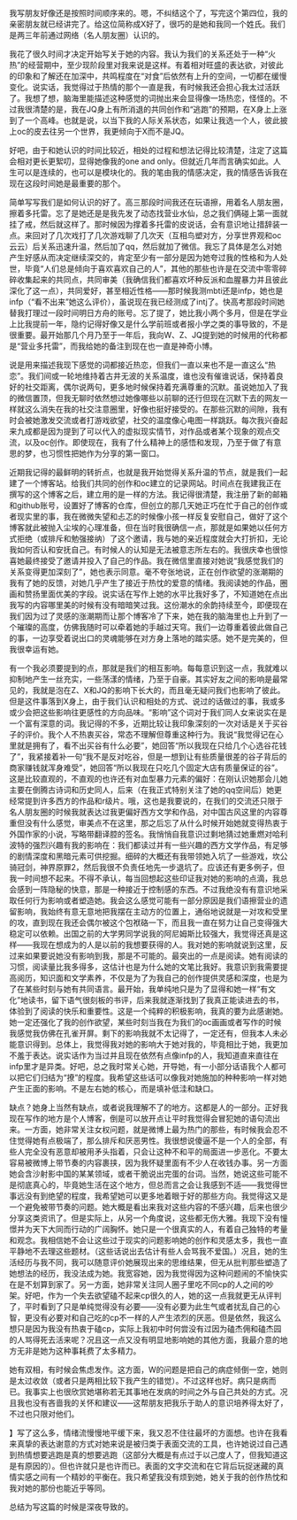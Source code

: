 我写朋友好像还是按照时间顺序来的。嗯，不纠结这个了，写完这个第四位，我的亲密朋友就已经讲完了。给这位简称成X好了，很巧的是她和我同一个姓氏。我们是两三年前通过网络（名人朋友圈）认识的。

我花了很久时间才决定开始写关于她的内容。我认为我们的关系还处于一种“火热”的经营期中，至少现阶段里对我来说是这样。有着相对旺盛的表达欲，对彼此的印象和了解还在加深中，共鸣程度在“对食”后依然有上升的空间，一切都在缓慢变化。说实话，我觉得过于热情的那个一直是我，有时候我还会担心我太过活跃了。我想了想，脑海里能描述这种感觉的词抛出来会显得像一场热恋，怪怪的。不过我很清楚的是，我在JQ身上有所消退的共同创作和“逃跑”的预期，在X身上上涨到了一个高峰。也就是说，以当下我的人际关系状态，如果让我选一个人，彼此披上oc的皮去往另一个世界，我更倾向于X而不是JQ。

好吧，由于和她认识的时间比较近，相处的过程和想法记得比较清楚，注定了这篇会相对更长更絮叨，显得她像我的one and only。但就近几年而言确实如此。人生可以是连续的，也可以是模块化的。我的笔由我的情感决定，我的情感告诉我在现在这段时间她是最重要的那个。

简单写写我们是如何认识的好了。高三那段时间我还在玩语擦，用着名人朋友圈，擦着多托雷。忘了是她还是是我先发了动态找营业水仙，总之我们俩碰上第一面就挂了戒，然后就这样了。那时候因为撑着多托雷的皮说话，会有意识地让措辞装一点。来回对了几次戏打了几次游戏聊了几次天（互相鸟塑对方，分享世界观和oc云云）后关系迅速升温，然后加了qq，然后就加了微信。我忘了具体是怎么对她产生好感从而决定继续深交的，肯定至少有一部分是因为她夸过我的性格和为人处世，毕竟“人们总是倾向于喜欢喜欢自己的人”，其他的那些也许是在交流中零零碎碎收集起来的共同点，共同审美（我确信我们都喜欢坏种反派和血腥暴力并且彼此深化了这一点），共同爱好，甚至相近性格——那时候我测mbti还是infp，她也是infp（“看不出来”她这么评价），虽说现在我已经测成了intj了。快高考那段时间她替我打理过一段时间明日方舟的账号。忘了提了，她比我小两个多月，但是在学业上比我提前一年，隐约记得好像又是什么学前班或者报小学之类的事导致的，不是很重要。最开始那几个月乃至于一年后，我向W、Z、JQ提到她的时候用的代称都是“营业多托雷”，而我给她的备注到现在也一直是神奇小博。

说是用来描述我现下感觉的词都接近热恋，但我们一直以来也不是一直这么“热恋”。我们间或一轮地维持着古井无波的关系温度，谁也没有催谁说话，保持着良好的社交距离，偶尔说两句，更多地时候保持着充满尊重的沉默。虽说她加入了我的微信置顶，但我无聊时依然想过她像哪些以前聊的还行但现在沉默下去的网友一样就这么消失在我的社交注意圈里，好像也挺好接受的。在那些沉默的间隙，我有时会被她激发交流或者打游戏欲望，社交的温度像心电图一样跳跃。每次我兴奋起来九成都是因为提到了可以代入的虚拟现实情节，对作品或者某个现象的观点交流，以及oc创作。即使现在，我有了什么精神上的感悟和发现，乃至于做了有意思的梦，也习惯性把她作为分享的第一窗口。

近期我记得的最鲜明的转折点，也就是我开始觉得关系升温的节点，就是我们一起建了一个博客站。给我们共同的创作和oc建立的记录网站。时间点在我建我正在撰写的这个博客之后，建立用的是一样的方法。我记得很清楚，我注册了新的邮箱和github账号，设置好了博客的仓库，但创立的那几天她正巧在忙于自己的创作或者现实里的事，我在微微失望和忐忑的时候像小孩一样反复安慰自己，做好了这个博客就此被抛入尘埃的心理准备，但在当时我很确信一点，那就是如果她以任何方式拒绝（或排斥和勉强接纳）了这个邀请，我与她的亲近程度就会大打折扣，无论我如何否认和安抚自己。有时候人的认知是无法被意志所左右的。我很庆幸也很惊喜她最终接受了邀请并投入了自己的作品。我在微信里直接对她说“我感觉我们的关系变得更加深刻了”，她也表示同意。毫不夸张地说，正在创作欲望的涨潮期的我有了她的反馈，对她几乎产生了接近于热忱的爱意的情绪。我阅读她的作品，圈画和赞扬里面优美的字段。说实话在写作上她的水平比我好多了，不知道她在点出我写的内容哪里美的时候有没有暗暗笑过我。这份潮水的余韵持续至今，即便现在我们因为过了灵感的涨潮期而让那个博客冷了下来，她在我的脑海里也上升到了一个璀璨的高度，仿佛我随时可以牵着她的手越过天穹。我们一边尊重着彼此做自己的事，一边享受着说出口的灵魂能够在对方身上落地的踏实感。她不是完美的，但我很幸运有她。

有一个我必须要提到的点，那就是我们的相互影响。每每意识到这一点，我就难以抑制地产生一丝充实，一些荡漾的情绪，乃至于自豪。其实好友之间的影响是最常见的，我就是泡在Z、X和JQ的影响下长大的，而且毫无疑问我们也影响了彼此。但是这件事落到X身上，由于我们认识和相处的方式、说过的话做过的事，我或多或少会把这些影响往更感性的方向品味。“影响”这个词对于我们同人女来说实在是一个富有深意的词。我记得的不多，近期比较让我印象深刻的一次对话是关于买谷子的评价。我个人不热衷买谷，常态不理解但尊重这种行为。我说“我觉得记在心里就是拥有了，看不出买谷有什么必要”，她回答“所以我现在只给几个心选谷花钱了”，我紧接着补一句“我不是反对吃谷，但是一想到让有些质量很差的谷子背后的商家赚钱就浑身难受”，她回答“所以我现在只吃几个固定大店有质量保证的谷”。这是比较直观的，不直观的也许还有对血型暴力元素的偏好：在刚认识她那会儿她主要在倒腾古诗词和历史同人，后来（在我正式特别关注了她的qq空间后）她更经常提到许多西方的作品和r级片。哦，这也是我要说的，在我们的交流还只限于名人朋友圈的时候我就表达过我更偏好西方文学和作品，对中国古风这里的内容尊重但没有什么感觉，审美点不在这里，那之后忘了从什么时候开始她就变得热衷于外国作家的小说，写略带翻译腔的签名。我悄悄自我意识过剩地猜过她重燃对哈利波特的强烈兴趣有我的影响在：我们都读过并有一些兴趣的西方文学作品，有足够的剧情深度和黑暗元素可供挖掘。细碎的大概还有我带领她入坑了一些游戏，坎公骑冠剑，神界原罪2，然后我很不负责任地先一步退坑了。应该还有更多例子，但我一时间想不起来。不得不承认，每当回想起这些印证我对她的影响的点滴，我总会感到一阵隐秘的快意，那是一种接近于控制感的东西。不过我绝没有有意识地采取任何行为影响或者塑造她。我会这么感觉可能有一部分原因是我们语擦营业的遗留影响，我始终有意无意地把我摆在主动方的位置上，通俗地说就是一对攻和受里的攻，直到现在我还会偶尔被这个包袱硌一下，而且我一直在努力让自己变得强大稳定可以依赖。出国之前的大学男同学说我的阿尼姆斯比较强大，我觉得还真是这样——我现在想成为的人是以前的我想要获得的人。我对她的影响就说到这里，反过来如果要说她没有影响到我，那是不可能的。最突出的一点是阅读。她有阅读的习惯，阅读量比我多得多，这估计也是为什么她的文笔比我好。我意识到我需要提高阅历，知识面和文学素养，不仅是为了为我自己的创作提供灵感和深度，也是为了在某些时刻与她有共同语言。最开始，我单纯地只是为了显得和她一样“有文化”地读书，留下语气很刻板的书评，后来我就逐渐找到了我真正能读进去的书，体验到了阅读的快乐和重要性。这是一个纯粹的积极影响，我真的要为此感谢她。她一定还强化了我的创作欲望，某些时刻当我在为我们的oc画画或者写作的时候我感觉我仿佛在孔雀开屏。剩下的影响我就不太记得了，一定还有，但我本人未必能意识得到。总体上，我觉得我对她的影响大于她对我的，毕竟相比于她，我更加不羞于表达。说实话作为当过并且现在依然有点像infp的人，我知道直来直往在infp里才是异类。好吧，总之我时常关心她，开导她，有一小部分话语我个人都可以把它们归结为“撩”的程度。我希望这些话可以像我对她施加的种种影响一样对她产生正面的影响。不是左右她的核心，而是填补低洼和缺口。

缺点？她身上当然有缺点，或者说我理解不了的地方。这都是人的一部分。正好我现在写作的地方是个人博客，倒是可以放开点让平时我觉得会冒犯她的语句流出来。一方面，她非常关注女权问题，就是微博上最为热门的那些，有时候我会忍不住觉得她有点极端了，那么排斥和厌恶男性。我很想说傻逼不是一个人的全部，有些人完全没有恶意却被用矛头指着，只会让这种不和平的局面进一步恶化。不要太容易被微博上带节奏的内容裹挟，因为我怀疑里面有不少人在收钱办事。另一方面她会含沙射影中国的某某领域，或者干脆说出完蛋的台词。当然，她说这些可能不是彻底真心的，毕竟她生活在这个地方，但总而言之会让我感到不适——我觉得世事远没有到绝望的程度，我希望她可以更多地着眼于好的那些方向。我觉得这又是一个避免被带节奏的问题。她大概是看出来我对这些内容的不感兴趣，后来也很少分享这类资讯了。但是实际上，从另一个角度说，这些都无伤大雅。我现下没有憧憬并为天下大同而行动的广阔胸怀。她只是一个很真实的人，有着自己独特的考量和观念。我相信她不会让这些过于现实的问题影响她的创作和灵感太多，我也一直平静地不去理这些题材。（这些话说出去估计有些人会骂我不爱国。）况且，她的生活经历与我不同，我可以随意评价她展现出来的思维结果，但无从批判那些塑造了她想法的经历，我没法成为她。我宽容她，因为我觉得因为这种问题闹的不愉快实在是不划算到家了。另一方面，她非常关注同人圈子里吃不同cp的人之间的吵架。好吧，作为一个失去欲望磕不起来cp很久的人，她的这一点我就更无从评判了，平时看到了只是单纯觉得没有必要——没有必要为此生气或者扰乱自己的心智，更没有必要对和自己吃的cp不一样的人产生浓烈的厌恶。但是依然，我这么想只是因为我没有热衷于磕cp，实际上我初中时何尝没有过因为磕杰佣和磕杰园的人骂得死去活来呢？况且这一点又没有明显地影响她的其他方面，我最介意的地方无非是她为这种事耗费了太多精力。

她有双相，有时候会焦虑发作。这方面，W的问题是把自己的病症倾倒一空，她则是太过收敛（或者只是两相比较下我产生的错觉）。不过这样也好。病只是病而已。我事实上也很欣赏她堪称若无其事地在发病的时间之外与自己共处的方式。况且我也没有吝啬我的关怀和建议——这帮朋友把我乐于助人的意识培养得太好了，不过也只限对他们。

】写了这么多，情绪流慢慢地平缓下来，我又忍不住往最坏的方面想。也许在我看来真挚的表达谢意的方式对她来说是被归类于表面交流的工具，也许她说过自己遇到热情想要逃跑是真的想要逃跑（这部分大概是有点过于以己度人了，但我知道这是有原因的）。但也许就只是也许而已。表面的文字交流和在它背后玩捉迷藏的真情实感之间有一个精妙的平衡在。我只希望我没有烦到她，她关于我的创作热忱和我对她的那份也能近乎等同。

总结为写这篇的时候是深夜导致的。